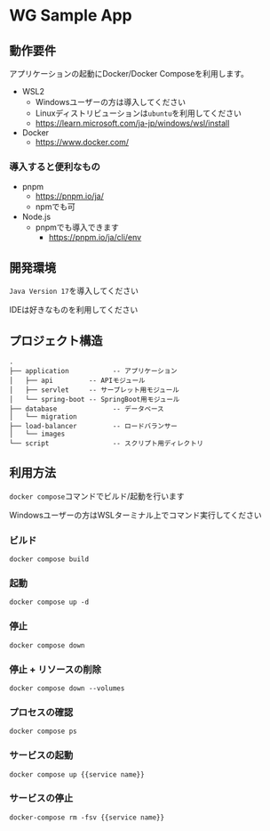 # WG Sample App

## 動作要件

アプリケーションの起動にDocker/Docker Composeを利用します。

- WSL2
    - Windowsユーザーの方は導入してください
    - Linuxディストリビューションは`ubuntu`を利用してください
    - <https://learn.microsoft.com/ja-jp/windows/wsl/install>
- Docker
  - <https://www.docker.com/>

### 導入すると便利なもの
  - pnpm
    - <https://pnpm.io/ja/>
    - npmでも可
  - Node.js
    - pnpmでも導入できます
      - <https://pnpm.io/ja/cli/env>

## 開発環境

`Java Version 17`を導入してください

IDEは好きなものを利用してください

## プロジェクト構造

```text
.
├── application           -- アプリケーション
│   ├── api         -- APIモジュール
│   ├── servlet     -- サーブレット用モジュール
│   └── spring-boot -- SpringBoot用モジュール
├── database              -- データベース
│   └── migration
├── load-balancer         -- ロードバランサー
│   └── images
└── script                -- スクリプト用ディレクトリ
```

## 利用方法

`docker compose`コマンドでビルド/起動を行います

Windowsユーザーの方はWSLターミナル上でコマンド実行してください

### ビルド

```shell
docker compose build
```

### 起動

```shell
docker compose up -d
```

### 停止

```shell
docker compose down
```

### 停止 + リソースの削除

```shell
docker compose down --volumes
```

### プロセスの確認

```shell
docker compose ps
```

### サービスの起動

```shell
docker compose up {{service name}}
```

### サービスの停止

```shell
docker-compose rm -fsv {{service name}}
```
